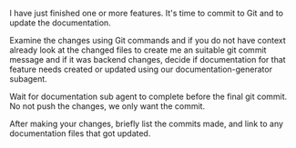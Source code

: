 I have just finished one or more features. It's time to commit to Git and to update the documentation.

Examine the changes using Git commands and if you do not have context already look at the changed files to create me an suitable git commit message and if it was backend changes, decide if documentation for that feature needs created or updated using our documentation-generator subagent.

Wait for documentation sub agent to complete before the final git commit. No not push the changes, we only want the commit.

After making your changes, briefly list the commits made, and link to any documentation files that got updated.